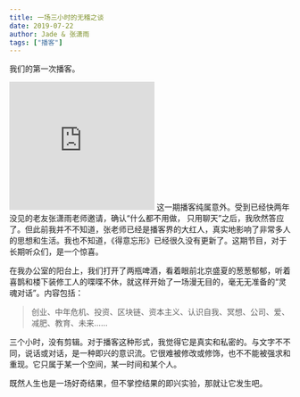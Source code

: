```yaml
---
title: 一场三小时的无稽之谈
date: 2019-07-22
author: Jade & 张潇雨
tags: ["播客"]
---
```


我们的第一次播客。

<!--more-->

<iframe height="230" width="260" src="https://www.ximalaya.com/thirdparty/player/sound/player.html?id=198784423&type=red" frameborder=0 allowfullscreen></iframe>
这一期播客纯属意外。受到已经快两年没见的老友张潇⾬老师邀请，确认“什么都不⽤做， 只用聊天”之后，我欣然答应了。但此前我并不不知道，张老师已经是播客界的大红人，真实地影响了非常多人的思想和⽣活。我也不知道，《得意忘形》已经很久没有更新了。这期节⽬，对于长期听众们，是一个惊喜。

在我办公室的阳台上，我们打开了两瓶啤酒，看着眼前北京盛夏的葱葱郁郁，听着喜鹊和楼下装修⼯人的喋喋不休，就这样开始了一场漫⽆目的，毫⽆无准备的“灵魂对话”。内容包括：

> 创业、中年危机、投资、区块链、资本主义、认识自我、冥想、公司、爱、减肥、教育、未来……

三个小时，没有剪辑。对于播客这种形式，我觉得它是真实和私密的。与文字不不同，说话或对话，是一种即兴的意识流。它很难被修改或修饰，也不不能被强求和重现。它只属于某一个空间，某一时间和某个人。

既然人⽣也是⼀场好奇结果，但不掌控结果的即兴实验，那就让它发生吧。